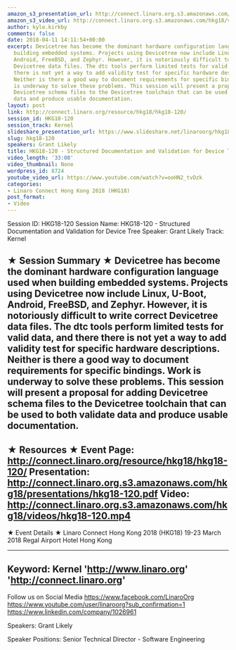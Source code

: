 ```yaml
---
amazon_s3_presentation_url: http://connect.linaro.org.s3.amazonaws.com/hkg18/presentations/hkg18-120.pdf
amazon_s3_video_url: http://connect.linaro.org.s3.amazonaws.com/hkg18/videos/hkg18-120.mp4
author: kyle.kirkby
comments: false
date: 2018-04-11 14:11:54+00:00
excerpt: Devicetree has become the dominant hardware configuration language used when
  building embedded systems. Projects using Devicetree now include Linux, U-Boot,
  Android, FreeBSD, and Zephyr. However, it is notoriously difficult to write correct
  Devicetree data files. The dtc tools perform limited tests for valid data, and there
  there is not yet a way to add validity test for specific hardware descriptions.
  Neither is there a good way to document requirements for specific bindings. Work
  is underway to solve these problems. This session will present a proposal for adding
  Devicetree schema files to the Devicetree toolchain that can be used to both validate
  data and produce usable documentation.
layout: post
link: http://connect.linaro.org/resource/hkg18/hkg18-120/
session_id: HKG18-120
session_track: Kernel
slideshare_presentation_url: https://www.slideshare.net/linaroorg/hkg18120-devicetree-schema-documentation-and-validation
slug: hkg18-120
speakers: Grant Likely
title: HKG18-120 - Structured Documentation and Validation for Device Tree
video_length: '33:08'
video_thumbnail: None
wordpress_id: 8724
youtube_video_url: https://www.youtube.com/watch?v=ooHN2_tvDzk
categories:
- Linaro Connect Hong Kong 2018 (HKG18)
post_format:
- Video
---
```


Session ID: HKG18-120
Session Name: HKG18-120 - Structured Documentation and Validation for Device Tree
Speaker: Grant Likely
Track: Kernel


★ Session Summary ★
Devicetree has become the dominant hardware configuration language used when building embedded systems. Projects using Devicetree now include Linux, U-Boot, Android, FreeBSD, and Zephyr. However, it is notoriously difficult to write correct Devicetree data files. The dtc tools perform limited tests for valid data, and there there is not yet a way to add validity test for specific hardware descriptions. Neither is there a good way to document requirements for specific bindings. Work is underway to solve these problems. This session will present a proposal for adding Devicetree schema files to the Devicetree toolchain that can be used to both validate data and produce usable documentation.
---------------------------------------------------
★ Resources ★
Event Page: http://connect.linaro.org/resource/hkg18/hkg18-120/
Presentation: http://connect.linaro.org.s3.amazonaws.com/hkg18/presentations/hkg18-120.pdf
Video: http://connect.linaro.org.s3.amazonaws.com/hkg18/videos/hkg18-120.mp4
 ---------------------------------------------------
★ Event Details ★
Linaro Connect Hong Kong 2018 (HKG18)
19-23 March 2018 
Regal Airport Hotel Hong Kong

---------------------------------------------------
Keyword: Kernel
'http://www.linaro.org'
'http://connect.linaro.org'
---------------------------------------------------
Follow us on Social Media
https://www.facebook.com/LinaroOrg
https://www.youtube.com/user/linaroorg?sub_confirmation=1
https://www.linkedin.com/company/1026961

Speakers: Grant Likely

Speaker Positions: Senior Technical Director - Software Engineering


